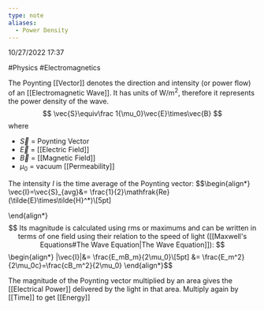 ```yaml
---
type: note
aliases:
  - Power Density
---
```

10/27/2022 17:37

  #Physics #Electromagnetics 

The Poynting [[Vector]] denotes the direction and intensity (or power flow) of an [[Electromagnetic Wave]]. It has units of $\text{W/m}^2$, therefore it represents the power density of the wave. 
$$
\vec{S}\equiv\frac 1{\mu_0}\vec{E}\times\vec{B}
$$
where
- $\vec{S}$ = Poynting Vector
- $\vec{E}$ = [[Electric Field]]
- $\vec{B}$ = [[Magnetic Field]]
- $\mu_0$ = vacuum [[Permeability]]

The intensity $I$ is the time average of the Poynting vector:
$$\begin{align*}
\vec{I}=\vec{S}_{avg}&= \frac{1}{2}\mathfrak{Re}(\tilde{E}\times\tilde{H}^*)\\[5pt]

\end{align*}$$
Its magnitude is calculated using rms or maximums and can be written in terms of one field using their relation to the speed of light ([[Maxwell's Equations#The Wave Equation|The Wave Equation]]):
$$\begin{align*}
|\vec{I}|&= \frac{E_mB_m}{2\mu_0}\\[5pt]
&= \frac{E_m^2}{2\mu_0c}=\frac{cB_m^2}{2\mu_0}
\end{align*}$$

The magnitude of the Poynting vector multiplied by an area gives the [[Electrical Power]] delivered by the light in that area. Multiply again by [[Time]] to get [[Energy]]

